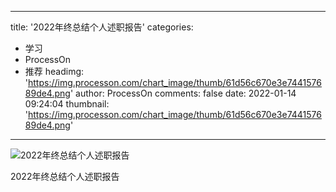 
---
title: '2022年终总结个人述职报告'
categories: 
 - 学习
 - ProcessOn
 - 推荐
headimg: 'https://img.processon.com/chart_image/thumb/61d56c670e3e744157689de4.png'
author: ProcessOn
comments: false
date: 2022-01-14 09:24:04
thumbnail: 'https://img.processon.com/chart_image/thumb/61d56c670e3e744157689de4.png'
---

<div>   
<img class="thumb" alt="2022年终总结个人述职报告" src="https://img.processon.com/chart_image/thumb/61d56c670e3e744157689de4.png" referrerpolicy="no-referrer">
<p>2022年终总结个人述职报告</p>  
</div>
            